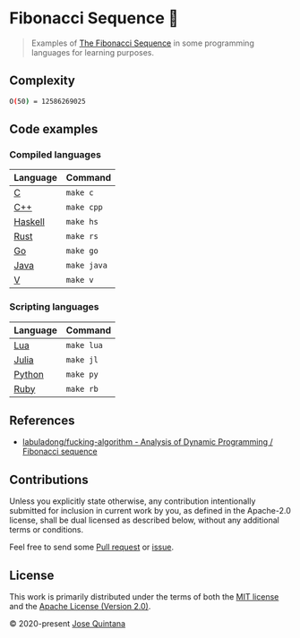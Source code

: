 # Fibonacci Sequence 🐌

> Examples of [The Fibonacci Sequence](https://wiki.haskell.org/The_Fibonacci_sequence) in some programming languages for learning purposes.

## Complexity

```sh
O(50) = 12586269025
```

## Code examples

### Compiled languages

| Language | Command |
|----------|-------------|
| [C](https://en.wikipedia.org/wiki/C_(programming_language)) |  `make c` |
| [C++](https://isocpp.org/) |  `make cpp` |
| [Haskell](https://www.haskell.org/) |  `make hs` |
| [Rust](https://www.rust-lang.org/) |  `make rs` |
| [Go](https://golang.org/) |  `make go` |
| [Java](https://www.oracle.com/java/) |  `make java` |
| [V](https://vlang.io/) |  `make v` |

### Scripting languages

| Language | Command |
|----------|-------------|
| [Lua](https://www.lua.org/) |  `make lua` |
| [Julia](https://julialang.org/) |  `make jl` |
| [Python](https://www.python.org/) |  `make py` |
| [Ruby](https://www.ruby-lang.org/en/) |  `make rb` |

## References

- [labuladong/fucking-algorithm - Analysis of Dynamic Programming / Fibonacci sequence](https://labuladong.gitbook.io/algo-en/i.-dynamic-programming/analysisofdynamicprogramming#1-fibonacci-sequence)

## Contributions

Unless you explicitly state otherwise, any contribution intentionally submitted for inclusion in current work by you, as defined in the Apache-2.0 license, shall be dual licensed as described below, without any additional terms or conditions.

Feel free to send some [Pull request](https://github.com/joseluisq/fibonacci-sequence/pulls) or [issue](https://github.com/joseluisq/fibonacci-sequence/issues).

## License

This work is primarily distributed under the terms of both the [MIT license](LICENSE-MIT) and the [Apache License (Version 2.0)](LICENSE-APACHE).

© 2020-present [Jose Quintana](https://git.io/joseluisq)
